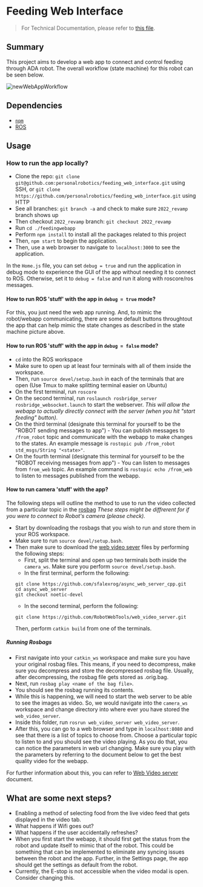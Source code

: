 # Feeding Web Interface
> For Technical Documentation, please refer to [this file](https://github.com/personalrobotics/feeding_web_interface/blob/2023PreDeployment/feedingwebapp/TechDocumentation.md).

## Summary
This project aims to develop a web app to connect and control feeding through ADA robot. The overall workflow (state machine) for this robot can be seen below. 

<!-- ![Web App State Machine](https://user-images.githubusercontent.com/8277986/191333326-c71a1765-475c-40f6-87da-a79b7c73e0ee.png) -->
![newWebAppWorkflow](https://user-images.githubusercontent.com/26337328/223597500-5e520b7a-eb2b-45ad-b9e8-91fec1bdeba4.jpg)

## Dependencies
- [`npm`](https://docs.npmjs.com/downloading-and-installing-node-js-and-npm)
- [ROS](http://wiki.ros.org/noetic/Installation)

## Usage 
### How to run the app locally?
- Clone the repo: `git clone git@github.com:personalrobotics/feeding_web_interface.git` using SSH, or `git clone https://github.com/personalrobotics/feeding_web_interface.git` using HTTP
- See all branches: `git branch -a` and check to make sure `2022_revamp` branch shows up
- Then checkout `2022_revamp` branch: `git checkout 2022_revamp`
- Run `cd ./feedingwebapp`
- Perform `npm install` to install all the packages related to this project
- Then, `npm start` to begin the application.
- Then, use a web browser to navigate to `localhost:3000` to see the application.

In the `Home.js` file, you can set `debug = true` and run the application in debug mode to experience the GUI of the app without needing it to connect to ROS. Otherwise, set it to `debug = false` and run it along with roscore/ros messages. 

#### How to run ROS 'stuff' with the app in `debug = true` mode?
For this, you just need the web app running. And, to mimic the robot/webapp communicating, there are some default buttons throughtout the app that can help mimic the state changes as described in the state machine picture above. 

#### How to run ROS 'stuff' with the app in `debug = false` mode?
- `cd` into the ROS workspace
- Make sure to open up at least four terminals with all of them inside the workspace. 
- Then, run `source devel/setup.bash` in each of the terminals that are open (Use Tmux to make splitting terminal easier on Ubuntu)
- On the first terminal, run `roscore`
- On the second terminal, run `roslaunch rosbridge_server rosbridge_websocket.launch` to start the webserver. _This will allow the webapp to actually directly connect with the server (when you hit "start feeding" button)._
- On the third terminal (designate this terminal for yourself to be the "ROBOT sending messages to app") - You can publish messages to `/from_robot` topic and communicate with the webapp to make changes to the states. An example message is `rostopic pub /from_robot std_msgs/String "<state>"`. 
- On the fourth terminal (designate this terminal for yourself to be the "ROBOT receiving messages from app") - You can listen to messages from `from_web` topic. An example command is `rostopic echo /from_web` to listen to messages published from the webapp. 

#### How to run camera 'stuff' with the app?
The following steps will outline the method to use to run the video collected from a particular topic in the [rosbag](http://wiki.ros.org/rosbag) _These steps might be diffrerent for if you were to connect to Robot's camera (please check)._
- Start by downloading the rosbags that you wish to run and store them in your ROS workspace. 
- Make sure to run `source devel/setup.bash`. 
- Then make sure to download the [web video sever](http://wiki.ros.org/web_video_server) files by performing the following steps:
  - First, split the terminal and open up two terminals both inside the `camera_ws`. Make sure you perform `source devel/setup.bash`. 
  - In the first terminal, perform the following:  
  ```
  git clone https://github.com/sfalexrog/async_web_server_cpp.git
  cd async_web_server
  git checkout noetic-devel
  ```
  - In the second terminal, perform the following: 
  ```
  git clone https://github.com/RobotWebTools/web_video_server.git
  ```
  Then, perform `catkin build` from one of the terminals. 
  
##### Running Rosbags
- First navigate into your `catkin_ws` workspace and make sure you have your original rosbag files. This means, if you need to decompress, make sure you decompress and store the decompressed rosbag file. Usually, after decompressing, the rosbag file gets stored as <something>.orig.bag. 
- Next, run `rosbag play <name of the bag file>`. 
- You should see the rosbag running its contents. 
- While this is happening, we will need to start the web server to be able to see the images as video. So, we would navigate into the `camera_ws` workspace and change directory into where ever you have stored the `web_video_server`. 
- Inside this folder, run `rosrun web_video_server web_video_server`. 
- After this, you can go to a web browser and type in `localhost:8080` and see that there is a list of topics to choose from. Choose a particular topic to listen to and you should see the video playing. As you do that, you can notice the parameters in web url changing. Make sure you play with the parameters by referring to the document below to get the best quality video for the webapp. 

For further information about this, you can refer to [Web Video server](http://wiki.ros.org/web_video_server) document. 

## What are some next steps? 
- Enabling a method of selecting food from the live video feed that gets displayed in the video tab. 
- What happens if Wifi goes out? 
- What happens if the user accidentally refreshes?
- When you first start the webapp, it should first get the status from the robot and update itself to mimic that of the robot. This could be something that can be implemented to eliminate any syncing issues between the robot and the app. Further, in the Settings page, the app should get the settings as default from the robot.
- Currently, the E-stop is not accessible when the video modal is open. Consider changing this. 
